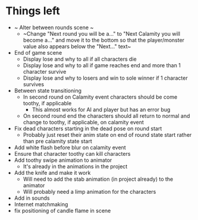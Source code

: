Things left
===========

+ ~ Alter between rounds scene ~
  - ~Change "Next round you will be a..." to "Next Calamity you will become a..." and move it to the bottom so that the player/monster value also appears below the "Next..." text~
+ End of game scene
  - Display lose and why to all if all characters die
  - Display lose and why to all if game reaches end and more than 1 character survive
  - Display lose and why to losers and win to sole winner if 1 character survives
+ Between state transitioning
  - In second round on Calamity event characters should be come toothy, if applicable
    * This almost works for AI and player but has an error bug
  - On second round end the characters should all return to normal and change to toothy, if applicable, on calamity event
+ Fix dead characters starting in the dead pose on round start
  - Probably just reset their anim state on end of round state start rather than pre calamity state start
+ Add white flash before blur on calamity event
+ Ensure that character toothy can kill characters
+ Add toothy swipe animation to animator
  - It's already in the animations in the project
+ Add the knife and make it work
  - Will need to add the stab animation (in project already) to the animator
  - Will probably need a limp animation for the characters
+ Add in sounds
+ Internet matchmaking
+ fix positioning of candle flame in scene
